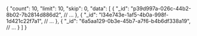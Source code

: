 {
    "count": 10,
    "limit": 10,
    "skip": 0,
    "data": [
        {
            "_id": "p39d997a-026c-44b2-8b02-7b2814d886d2",
            // ...
        },
        {
            "_id": "l34e743e-1af5-4b0a-998f-1d421c22f7a1",
            // ...
        },
        {
            "_id": "6a5aa129-0b3e-45b7-a7f6-b4b6df338a19",
            // ...
        }
    ]
}